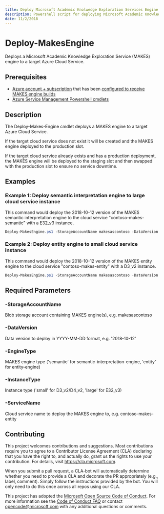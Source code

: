 ```yaml
---
title: Deploy Microsoft Academic Knolwedge Exploration Services Engine
description: Powershell script for deploying Microsoft Academic Knowledge Exploration Service (MAKES) engines to Azure Cloud Services
date: 11/2/2018
---
```


# Deploy-MakesEngine

Deploys a Microsoft Academic Knowledge Exploration Service (MAKES) engine to a target Azure Cloud Service.

## Prerequisites

* [Azure account + subscription](https://azure.microsoft.com/en-us/get-started) that has been [configured to receive MAKES engine builds](https://docs.microsoft.com/en-us/academic-services/knowledge-exploration-service/get-started-setup-provisioning)
* [Azure Service Management Powershell cmdlets](https://docs.microsoft.com/en-us/powershell/azure/servicemanagement/install-azure-ps?view=azuresmps-4.0.0)

## Description

The Deploy-Makes-Engine cmdlet deploys a MAKES engine to a target Azure Cloud Service.

If the target cloud service does not exist it will be created and the MAKES engine deployed to the production slot.

If the target cloud service already exists and has a production deployment, the MAKES engine will be deployed to the staging slot and then swapped with the production slot to ensure no service downtime.

## Examples

### Example 1: Deploy semantic interpretation engine to large cloud service instance

This command would deploy the 2018-10-12 version of the MAKES semantic interpretation engine to the cloud service "contoso-makes-semantic" with a E32_v3 instance.

```powershell
Deploy-MakesEngine.ps1 -StorageAccountName makesascontoso -DataVersion 2018-10-12 -EngineType semantic -InstanceType large -ServiceName contoso-makes-semantic
```

### Example 2: Deploy entity engine to small cloud service instance

This command would deploy the 2018-10-12 version of the MAKES entity engine to the cloud service "contoso-makes-entity" with a D3_v2 instance.

```powershell
Deploy-MakesEngine.ps1 -StorageAccountName makesascontoso -DataVersion 2018-10-05 -EngineType entity -InstanceType small -ServiceName contoso-makes-entity
```

## Required Parameters

### -StorageAccountName
Blob storage account containing MAKES engine(s), e.g. makesascontoso

### -DataVersion
Data version to deploy in YYYY-MM-DD format, e.g. '2018-10-12'

### -EngineType
MAKES engine type ('semantic' for semantic-interpretation-engine, 'entity' for entity-engine)

### -InstanceType
Instance type ('small' for D3_v2/D4_v2, 'large' for E32_v3)

### -ServiceName
Cloud service name to deploy the MAKES engine to, e.g. contoso-makes-entity

## Contributing

This project welcomes contributions and suggestions.  Most contributions require you to agree to a
Contributor License Agreement (CLA) declaring that you have the right to, and actually do, grant us
the rights to use your contribution. For details, visit https://cla.microsoft.com.

When you submit a pull request, a CLA-bot will automatically determine whether you need to provide
a CLA and decorate the PR appropriately (e.g., label, comment). Simply follow the instructions
provided by the bot. You will only need to do this once across all repos using our CLA.

This project has adopted the [Microsoft Open Source Code of Conduct](https://opensource.microsoft.com/codeofconduct/).
For more information see the [Code of Conduct FAQ](https://opensource.microsoft.com/codeofconduct/faq/) or
contact [opencode@microsoft.com](mailto:opencode@microsoft.com) with any additional questions or comments.
